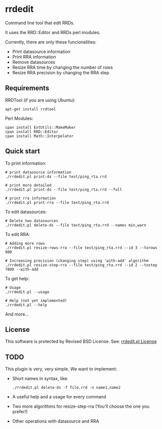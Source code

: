 rrdedit
=======

Command line tool that edit RRDs.

It uses the RRD::Editor and RRDs perl modules.

Currently, there are only these funcionalities:

- Print datasource information
- Print RRA information
- Remove datasources
- Resize RRA time by changing the number of rows
- Resize RRA precision by changing the RRA step


Requirements
------------

RRDTool (if you are using Ubuntu):

    apt-get install rrdtool

Perl Modules:

    cpan install ExtUtils::MakeMaker
    cpan install RRD::Editor
    cpan install Math::Interpolator


Quick start
-----------

To print information:

    # print datasource information
    ./rrdedit.pl print-ds --file test/ping_rta.rrd
    
    # print more detailed
    ./rrdedit.pl print-ds --file test/ping_rta.rrd --full
    
    # print rra information
    ./rrdedit.pl print-rra --file test/ping_rta.rrd

To edit datasources:

    # Delete two datasources
    ./rrdedit.pl delete-ds --file test/ping_rta.rrd --names min,warn

To edit RRA:

    # Adding more rows
    ./rrdedit.pl resize-rows-rra --file test/ping_rta.rrd --id 3 --torows 900
    
    # Increasing precision (changing step) using 'with-add' algorithm
    ./rrdedit.pl resize-step-rra --file test/ping_rta.rrd --id 2 --tostep 7800 --with-add


To get help:

    # Usage
    ./rrdedit.pl --usage

    # Help (not yet implemented)
    ./rrdedit.pl --help


And more...


License
-------

This software is protected by Revised BSD License.
See: [rrdedit.pl License](LICENSE)


TODO
----

This plugin is very, very simple. We want to implement:

- Short names in syntax, like:

  ```./rrdedit.pl delete-ds -f file.rrd -n name1,name2```

- A useful help and a usage for every command

- Two more algorithms for resize-step-rra (You'll choose the one you prefer!)

- Other operations with datasource and RRA

